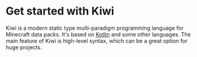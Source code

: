 <!--- wide page --->

# Get started with Kiwi

Kiwi is a modern static type multi-paradigm programming language for Minecraft data packs.
It's based on [Kotlin](https://kotlinlang.org/) and some other languages.
The main feature of Kiwi is high-level syntax, which can be a great option for huge
projects.

